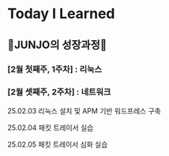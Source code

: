 # Today I Learned

## 🐾JUNJO의 성장과정🐾

### [2월 첫째주, 1주차] : 리눅스

### [2월 셋째주, 2주차] : 네트워크

25.02.03 리눅스 설치 및 APM 기반 워드프레스 구축

25.02.04 패킷 트레이서 실습

25.02.05 패킷 트레이서 심화 실습